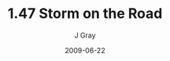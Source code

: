 ---
title: '1.47 Storm on the Road'
alt: 'Mysteries of the Arcana'
date: '2009-06-22'
author: 'J Gray'
artist: 'Keira'
chapter: '1 More Heavens and Earths'
filler: false
---
